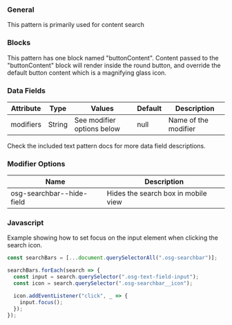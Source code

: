 ### General

This pattern is primarily used for content search

### Blocks

This pattern has one block named "buttonContent". Content passed to the "buttonContent" block will render inside the round button, and override the default button content which is a magnifying glass icon.

### Data Fields

| Attribute | Type   | Values                     | Default | Description          |
| --------- | ------ | -------------------------- | ------- | -------------------- |
| modifiers | String | See modifier options below | null    | Name of the modifier |

Check the included text pattern docs for more data field descriptions.

### Modifier Options

| Name                      | Description                         |
| ------------------------- | ----------------------------------- |
| osg-searchbar--hide-field | Hides the search box in mobile view |

### Javascript

Example showing how to set focus on the input element when clicking the search icon.

```javascript
const searchBars = [...document.querySelectorAll(".osg-searchbar")];

searchBars.forEach(search => {
  const input = search.querySelector(".osg-text-field-input");
  const icon = search.querySelector(".osg-searchbar__icon");

  icon.addEventListener("click", _ => {
    input.focus();
  });
});
```
